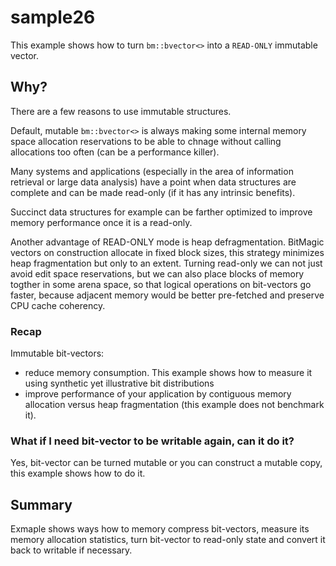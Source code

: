 # sample26

This example shows how to turn `bm::bvector<>` into a `READ-ONLY` immutable vector.


## Why?

There are a few reasons to use immutable structures.

Default, mutable `bm::bvector<>` is always making some internal memory space allocation reservations to be able to chnage without calling allocations too often (can be a performance killer). 

Many systems and applications (especially in the area of information retrieval or large data analysis) have a point when data structures are complete and can be made read-only (if it has any intrinsic benefits). 

Succinct data structures for example can be farther optimized to improve memory performance once it is a read-only. 

Another advantage of READ-ONLY mode is heap defragmentation. BitMagic vectors on construction allocate in fixed block sizes, this strategy minimizes heap fragmentation but only to an extent. Turning read-only we can not just avoid edit space reservations, but we can also place blocks of memory togther in some arena space, so that logical operations on bit-vectors go faster, because adjacent memory would be better pre-fetched and preserve CPU cache coherency.

### Recap

Immutable bit-vectors:

- reduce memory consumption. 
This example shows how to measure it using synthetic yet illustrative bit distributions
- improve performance of your application by contiguous memory allocation versus heap fragmentation (this example does not benchmark it).

### What if I need bit-vector to be writable again, can it do it?

Yes, bit-vector can be turned mutable or you can construct a mutable copy, this example shows how to do it.


## Summary 

Exmaple shows ways how to memory compress bit-vectors, measure its memory allocation statistics, turn bit-vector to read-only state and convert it back to writable if necessary.